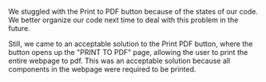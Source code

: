 We stuggled with the Print to PDF button because of the states of our code.
We better organize our code next time to deal with this problem in the future.

Still, we came to an acceptable solution to the Print PDF button, where the button opens up the "PRINT TO PDF" page, allowing the user to print the entire webpage to pdf. This was an acceptable solution because all components in the webpage were required to be printed.
